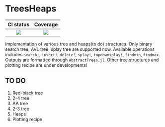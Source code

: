 # TreesHeaps
|CI status|Coverage|
|:-------:|:------:|
| [![][ci-img]][ci-url]| [![][codecov-img]][codecov-url]|

[ci-img]: https://github.com/Jejulia/TreesHeaps.jl/worlflows/CI/badge.svg
[ci-url]: https://github.com/Jejulia/TreesHeaps.jl/actions?query=workflow%3ACI
[codecov-img]: https://codecov.io/gh/Jejulia/TreesHeaps.jl/coveage.svg
[codecov-url]: https://codecov.io/gh/Jejulia/TreesHeaps.jl

Implementation of various tree and heaps(to do) structures. Only binary search tree, AVL tree, splay tree are supported now. Available operations includes `search!`, `insert!`, `delete!`, `splay!`, `topdownsplay!`, `findmin`, `findmax`. Outputs are formatted through `AbstractTrees.jl`. Other tree structures and plotting recipe are under developments!

## TO DO
1.  Red-black tree
2.  2-4 tree
3.  AA tree
4.  2-3 tree
5.  Heaps
6.  Plotting recipe
